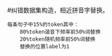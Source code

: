 #纠错数据集构造，相近拼音字替换。
```
每条句子中15%的token其中：
    80%token谐音下频率前50%词替换
    20%token随机频率前50%词替换
    替换的位置label为1
```
